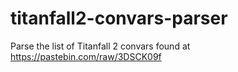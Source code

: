 # titanfall2-convars-parser
Parse the list of Titanfall 2 convars found at https://pastebin.com/raw/3DSCK09f
